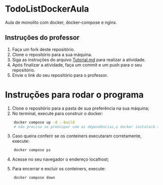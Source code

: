 # TodoListDockerAula

Aula de monolito com docker, docker-compose e nginx.

## Instruções do professor

1. Faça um fork deste repositório.
2. Clone o repositório para a sua máquina.
3. Siga as instruções do arquivo [Tutorial.md](Tutorial.md) para realizar a atividade.
4. Após finalizar a atividade, faça um commit e um push para o seu repositório.
5. Envie o link do seu repositório para o professor.

# Instruções para rodar o programa

1. Clone o repositório para a pasta de sua preferência na sua máquina;
2. No terminal, execute para construir o docker:

```sh
    docker compose up -d --build
    # não precisa se preocupar com as dependências,o docker instalará todas as necessárias através do Dockerfile
```

3. Caso queira conferir se os conteiners executaram corretamente, execute:

```sh
    docker compose ps
```
4. Acesse no seu navegador o endereço localhost;

5. Para encerrar e excluir os conteiners, execute:

```sh
    docker compose down
```
